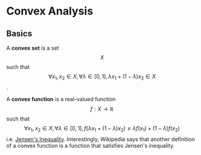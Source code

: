 # Convex Analysis

## Basics

A __convex set__ is a set $$X$$ such that $$\forall x_1, x_2 \in X, \forall \lambda \in [0, 1],
\lambda x_1 + (1 - \lambda) x_2 \in X$$.

A __convex function__ is a real-valued function $$f: X \rightarrow \mathbb{R}$$ such that
$$\forall x_1, x_2 \in X, \forall \lambda \in [0, 1], f(\lambda x_1 + (1 - \lambda) x_2) \leq
\lambda f(x_1) + (1 - \lambda) f(x_2)$$ i.e. [Jensen's Inequality](inequalities/jensen_inequality.md).
Interestingly, Wikipedia says that another definition of a convex function is a function that 
satisfies Jensen's inequality.